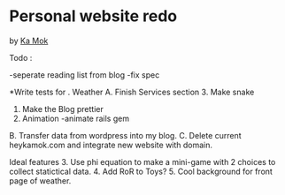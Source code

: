 # Personal website redo

by [Ka Mok](http://heykamok.com)

Todo :

-seperate reading list from blog
-fix spec 

*Write tests for 
	. Weather 
 A. Finish Services section
 	3. Make snake
 1. Make the Blog prettier
 2. Animation -animate rails gem

 B. Transfer data from wordpress into my blog.
 C. Delete current heykamok.com and integrate new website with domain.


 Ideal features
 3. Use phi equation to make a mini-game with 2 choices to collect statictical data.
 4. Add RoR to Toys?
 5. Cool background for front page of weather.